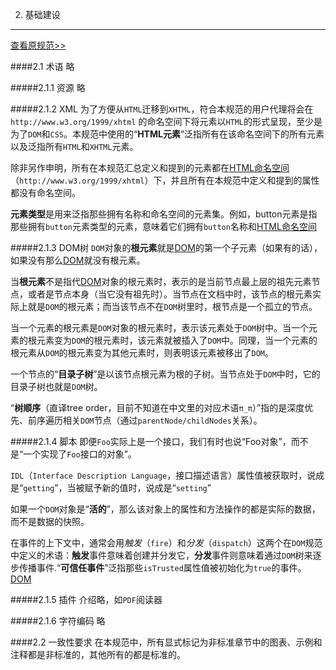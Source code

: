 2. 基础建设
-----
[查看原规范>>](http://www.w3.org/TR/2014/REC-html5-20141028/infrastructure.html)

####2.1 术语
略

#####2.1.1 资源
略

#####2.1.2 XML
为了方便从`HTML`迁移到`XHTML`，符合本规范的用户代理将会在 `http://www.w3.org/1999/xhtml` 的命名空间下将元素以`HTML`的形式呈现，至少是为了`DOM`和`CSS`。本规范中使用的“**HTML元素**”泛指所有在该命名空间下的所有元素以及泛指所有`HTML`和`XHTML`元素。

除非另作申明，所有在本规范汇总定义和提到的元素都在[HTML命名空间](#28)（`http://www.w3.org/1999/xhtml`）下，并且所有在本规范中定义和提到的属性都没有命名空间。

**元素类型**是用来泛指那些拥有名称和命名空间的元素集。例如，button元素是指那些拥有`button`元素类型的元素，意味着它们拥有`button`名称和[HTML命名空间](#28)

#####2.1.3 DOM树
`DOM`对象的**根元素**就是[DOM](#3.dom.html#31)的第一个子元素（如果有的话），如果没有那么[DOM](#3.dom.html#31)就没有根元素。

当**根元素**不是指代[DOM](#3.dom.html#31)对象的根元素时，表示的是当前节点最上层的祖先元素节点，或者是节点本身（当它没有祖先时）。当节点在文档中时，该节点的根元素实际上就是`DOM`的根元素；而当该节点不在`DOM`树里时，根节点是一个孤立的节点。

当一个元素的根元素是`DOM`对象的根元素时，表示该元素处于`DOM`树中。当一个元素的根元素变为`DOM`的根元素时，该元素就被插入了`DOM`中。同理，当一个元素的根元素从`DOM`的根元素变为其他元素时，则表明该元素被移出了`DOM`。

一个节点的“**目录子树**”是以该节点根元素为根的子树。当节点处于`DOM`中时，它的目录子树也就是`DOM`树。

“**树顺序**（直译tree order，目前不知道在中文里的对应术语`π_π`）”指的是深度优先、前序遍历相关`DOM`节点（通过`parentNode/childNodes`关系）。

#####2.1.4 脚本
即便`Foo`实际上是一个接口，我们有时也说“Foo对象”，而不是“一个实现了`Foo`接口的对象”。

`IDL`（`Interface Description Language`，接口描述语言）属性值被获取时，说成是“`getting`”，当被赋予新的值时，说成是“`setting`”

如果一个`DOM`对象是“**活的**”，那么该对象上的属性和方法操作的都是实际的数据，而不是数据的快照。

在事件的上下文中，通常会用*触发*（`fire`）和*分发*（`dispatch`）这两个在`DOM`规范中定义的术语：**触发**事件意味着创建并分发它，**分发**事件则意味着通过`DOM`树来逐步传播事件.“**可信任事件**”泛指那些`isTrusted`属性值被初始化为`true`的事件。[DOM](#3.dom.html#31)

#####2.1.5 插件
介绍略，如`PDF`阅读器

#####2.1.6 字符编码
略

####2.2 一致性要求
在本规范中，所有显式标记为非标准章节中的图表、示例和注释都是非标准的，其他所有的都是标准的。